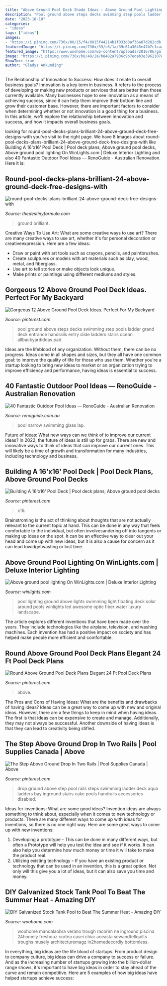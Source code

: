 ```yaml
---
title: "Above Ground Pool Deck Shade Ideas : Above Ground Pool Lighting On Winlights.com"
description: "Pool ground above steps decks swimming step pools ladder grand deck entrance handrails entry slide ladders stairs ocean allbackyardideas pad"
date: "2023-10-10"
categories:
- "ideas"
tags: ["ideas"]
images:
- "https://i.pinimg.com/736x/00/15/f4/0015f44214b1f033d8af36a87d282cdb.jpg"
featuredImage: "https://i.pinimg.com/736x/39/c6/1a/39c61a3045e47b7c1caa9e387ac9c560.jpg"
featured_image: "https://www.woohome.com/wp-content/uploads/2016/06/galvanized-stock-tank-pool-ideas-woohome-10.jpg"
image: "https://i.pinimg.com/736x/b8/48/2a/b8482a7936c9b7edab3e3962107e3166.jpg"
ShowToc: true
author: "Gladys Ankunding"
---
```



The Relationship of Innovation to Success: How does it relate to overall business goals?
Innovation is a key term in business. It refers to the process of developing or making new products or services that are better than those currently available. Many businesses hope to see innovation as a means of achieving success, since it can help them improve their bottom line and grow their customer base. However, there are important factors to consider when determining whether or not innovation is a good thing for a business. In this article, we'll explore the relationship between innovation and success, and how it impacts overall business goals.

	

		
looking for round-pool-decks-plans-brilliant-24-above-ground-deck-free-designs-with you've visit to the right page. We have 8 Images about round-pool-decks-plans-brilliant-24-above-ground-deck-free-designs-with like Building A 16&#039;x16&#039; Pool Deck | Pool deck plans, Above ground pool decks, Above ground pool lighting On WinLights.com | Deluxe Interior Lighting and also 40 Fantastic Outdoor Pool Ideas — RenoGuide - Australian Renovation. Here it is:
		
    
## Round-pool-decks-plans-brilliant-24-above-ground-deck-free-designs-with

<img loading=lazy src="https://thedestinyformula.com/wp-content/uploads/2018/07/round-pool-decks-plans-brilliant-24-above-ground-deck-free-designs-with-18-630x380.jpg" onerror="this.onerror=null;this.src='https://tse4.mm.bing.net/th?id=OIP.7RAA6aeC5jsoRJ5HHSrUEgHaEd&amp;pid=15.1';" alt="round-pool-decks-plans-brilliant-24-above-ground-deck-free-designs-with">

_Source: thedestinyformula.com_

>ground brilliant. 

	

Creative Ways To Use Art: What are some creative ways to use art?
There are many creative ways to use art, whether it's for personal decoration or creativeexpression. Here are a few ideas: 
- Draw or paint with art tools such as crayons, pencils, and paintbrushes.
- Create sculptures or models with art materials such as clay, wood, metal, and fiberglass.
- Use art to tell stories or make objects look unique.
- Make prints or paintings using different mediums and styles.

    
## Gorgeous 12 Above Ground Pool Deck Ideas. Perfect For My Backyard

<img loading=lazy src="https://i.pinimg.com/736x/b8/48/2a/b8482a7936c9b7edab3e3962107e3166.jpg" onerror="this.onerror=null;this.src='https://tse1.mm.bing.net/th?id=OIP.EchtoUrcv-0cqhVGj_nibQHaJn&amp;pid=15.1';" alt="Gorgeous 12 Above Ground Pool Deck Ideas. Perfect For My Backyard">

_Source: pinterest.com_

>pool ground above steps decks swimming step pools ladder grand deck entrance handrails entry slide ladders stairs ocean allbackyardideas pad. 

	

Ideas are the lifeblood of any organization. Without them, there can be no progress. Ideas come in all shapes and sizes, but they all have one common goal: to improve the quality of life for those who use them. Whether you're a startup looking to bring new ideas to market or an organization trying to improve efficiency and performance, having ideas is essential to success.

    
## 40 Fantastic Outdoor Pool Ideas — RenoGuide - Australian Renovation

<img loading=lazy src="https://static1.squarespace.com/static/55bebb51e4b036c52ebe8c45/t/561b5107e4b01fb24a294623/1444630795956/Narrow+Swimming+Pool" onerror="this.onerror=null;this.src='https://tse1.mm.bing.net/th?id=OIP.75efSQ4GqoaxmuJQKnWk5wHaLJ&amp;pid=15.1';" alt="40 Fantastic Outdoor Pool Ideas — RenoGuide - Australian Renovation">

_Source: renoguide.com.au_

>pool narrow swimming glass lap. 

	

Future of ideas: What new ways can we think of to improve our current ideas?
In 2022, the future of ideas is still up for grabs. There are new and innovative ways to think of ideas that can improve our current ones. This will likely be a time of growth and transformation for many industries, including technology and business.

    
## Building A 16&#039;x16&#039; Pool Deck | Pool Deck Plans, Above Ground Pool Decks

<img loading=lazy src="https://i.pinimg.com/736x/00/15/f4/0015f44214b1f033d8af36a87d282cdb.jpg" onerror="this.onerror=null;this.src='https://tse4.mm.bing.net/th?id=OIP.BZUSZEgvau8nd0tnfsgQhAHaEK&amp;pid=15.1';" alt="Building A 16&#039;x16&#039; Pool Deck | Pool deck plans, Above ground pool decks">

_Source: pinterest.com_

>x16. 

	

Brainstroming is the act of thinking about thoughts that are not actually relevant to the current topic at hand. This can be done in any way that feels comfortable to the individual, but often involvesandering off into tangents or making up ideas on the spot. It can be an effective way to clear out your head and come up with new ideas, but it is also a cause for concern as it can lead towidgetwasting or lost time.

    
## Above Ground Pool Lighting On WinLights.com | Deluxe Interior Lighting

<img loading=lazy src="http://winlights.com/pool-lighting/lighting-18.jpg" onerror="this.onerror=null;this.src='https://tse3.mm.bing.net/th?id=OIP.ziMbVSLRMQjK18spuzdHvgHaE9&amp;pid=15.1';" alt="Above ground pool lighting On WinLights.com | Deluxe Interior Lighting">

_Source: winlights.com_

>pool lighting ground above lights swimming light floating deck solar around pools winlights led awesome optic fiber water luxury landscape. 

	

The article explores different inventions that have been made over the years. They include technologies like the airplane, television, and washing machines. Each invention has had a positive impact on society and has helped make people more efficient and comfortable.

    
## Round Above Ground Pool Deck Plans Elegant 24 Ft Pool Deck Plans

<img loading=lazy src="https://i.pinimg.com/736x/39/c6/1a/39c61a3045e47b7c1caa9e387ac9c560.jpg" onerror="this.onerror=null;this.src='https://tse2.mm.bing.net/th?id=OIP.TxSDLffA0BF1ZFEM-eZiuQHaFP&amp;pid=15.1';" alt="Round Above Ground Pool Deck Plans Elegant 24 Ft Pool Deck Plans">

_Source: pinterest.com_

>above. 

	

The Pros and Cons of Having Ideas: What are the benefits and drawbacks of having ideas?
Ideas can be a great way to come up with new and original ideas. However, there are a few things to keep in mind when having ideas. The first is that ideas can be expensive to create and manage. Additionally, they may not always be successful. Another downside of having ideas is that they can lead to creativity being stifled.

    
## The Step Above Ground Drop In Two Rails | Pool Supplies Canada | Above

<img loading=lazy src="https://i.pinimg.com/736x/c7/c1/21/c7c1213796503b0e64f527919707cccc.jpg" onerror="this.onerror=null;this.src='https://tse3.mm.bing.net/th?id=OIP.lCF5fhu2boUJ2yAO0Q3f2wAAAA&amp;pid=15.1';" alt="The Step Above Ground Drop In Two Rails | Pool Supplies Canada | Above">

_Source: pinterest.com_

>drop ground above step pool rails steps swimming ladder deck aqua ladders bay inground stairs cake pools handrails accessories disabled. 

	

Ideas for inventions: What are some good ideas?
Invention ideas are always something to think about, especially when it comes to new technology or products. There are many different ways to come up with ideas for inventions, so there is no one right way. Here are some great ways to come up with new inventions: 
1. Developing a prototype – This can be done in many different ways, but often a Prototype will help you test the idea and see if it works. It can also help you determine how much money or time it will take to make the product real. 
2. Utilizing existing technology – If you have an existing product or technology that can be used in an invention, this is a great option. Not only will this give you a lot of ideas, but it can also save you time and money. 

    
## DIY Galvanized Stock Tank Pool To Beat The Summer Heat - Amazing DIY

<img loading=lazy src="https://www.woohome.com/wp-content/uploads/2016/06/galvanized-stock-tank-pool-ideas-woohome-10.jpg" onerror="this.onerror=null;this.src='https://tse2.mm.bing.net/th?id=OIP.-Z3Fqoz01op8RRicAVlgSgHaQq&amp;pid=15.1';" alt="DIY Galvanized Stock Tank Pool to Beat The Summer Heat - Amazing DIY">

_Source: woohome.com_

>woohome manoalaobra verano trough racorim ne inground piscina 24homely freshouz curtea casei chiar aceasta sewandtellquilts troughs musely architecturemagz in2homedecordiy bottomless. 

	

In everything, big ideas are the life blood of startups. From product design to company culture, big ideas can drive a company to success or failure. And as the increasing number of startups growing into the billion-dollar range shows, it's important to have big ideas in order to stay ahead of the curve and remain competitive. Here are 5 examples of how big ideas have helped startups achieve success: 
